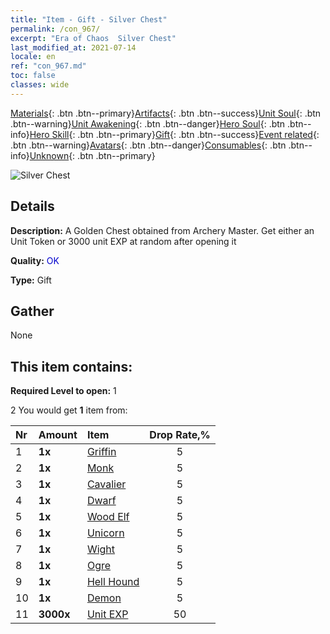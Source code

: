 ```yaml
---
title: "Item - Gift - Silver Chest"
permalink: /con_967/
excerpt: "Era of Chaos  Silver Chest"
last_modified_at: 2021-07-14
locale: en
ref: "con_967.md"
toc: false
classes: wide
---
```

 [Materials](/Items/){: .btn .btn--primary}[Artifacts](/Items/Artifacts/){: .btn .btn--success}[Unit Soul](/Items/UnitSoul/){: .btn .btn--warning}[Unit Awakening](/Items/UnitAwakening/){: .btn .btn--danger}[Hero Soul](/Items/HeroSoul/){: .btn .btn--info}[Hero Skill](/Items/HeroSkill/){: .btn .btn--primary}[Gift](/Items/Gift/){: .btn .btn--success}[Event related](/Items/Events/){: .btn .btn--warning}[Avatars](/Items/Avatars/){: .btn .btn--danger}[Consumables](/Items/Consumables/){: .btn .btn--info}[Unknown](/Items/Unknown/){: .btn .btn--primary}

 ![Silver Chest](/images/t/i_50002.png)

## Details
 **Description:** A Golden Chest obtained from Archery Master. Get either an Unit Token or 3000 unit EXP at random after opening it

 **Quality:** <span style="color: #0000CD">OK</span>

 **Type:** Gift

## Gather

  None

## This item contains:

 **Required Level to open:** 1

 2 You would get **1** item  from:

  | Nr | Amount |     Item    | Drop Rate,% |
  |:---|:-------|:------------|:---------:|
  | 1 |  **1x** | [Griffin](/Items/unt_192/) | 5 | 
  | 2 |  **1x** | [Monk](/Items/unt_194/) | 5 | 
  | 3 |  **1x** | [Cavalier ](/Items/unt_195/) | 5 | 
  | 4 |  **1x** | [Dwarf](/Items/unt_200/) | 5 | 
  | 5 |  **1x** | [Wood Elf](/Items/unt_201/) | 5 | 
  | 6 |  **1x** | [Unicorn](/Items/unt_204/) | 5 | 
  | 7 |  **1x** | [Wight](/Items/unt_210/) | 5 | 
  | 8 |  **1x** | [Ogre](/Items/unt_220/) | 5 | 
  | 9 |  **1x** | [Hell Hound](/Items/unt_228/) | 5 | 
  | 10 |  **1x** | [Demon](/Items/unt_229/) | 5 | 
  | 11 |  **3000x** | [Unit EXP](/Items/con_902/) | 50 | 
